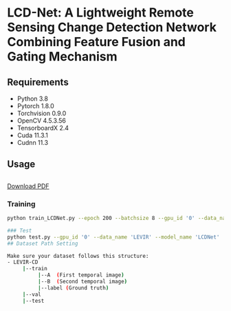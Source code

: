 # LCD-Net: A Lightweight Remote Sensing Change Detection Network Combining Feature Fusion and Gating Mechanism
## Requirements

- Python 3.8
- Pytorch 1.8.0
- Torchvision 0.9.0
- OpenCV 4.5.3.56
- TensorboardX 2.4
- Cuda 11.3.1
- Cudnn 11.3

## Usage
##
[Download PDF](Framework.png)

### Training
```bash
python train_LCDNet.py --epoch 200 --batchsize 8 --gpu_id '0' --data_name 'LEVIR' --model_name 'LCDNet'

### Test
python test.py --gpu_id '0' --data_name 'LEVIR' --model_name 'LCDNet'
## Dataset Path Setting

Make sure your dataset follows this structure:
- LEVIR-CD
     |--train  
          |--A  (First temporal image)  
          |--B  (Second temporal image)  
          |--label (Ground truth)  
     |--val  
     |--test

